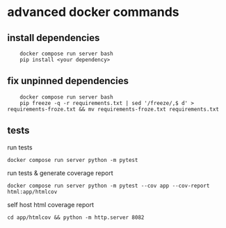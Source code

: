 
# advanced docker commands

## install dependencies

        docker compose run server bash
        pip install <your dependency>

## fix unpinned dependencies

        docker compose run server bash
        pip freeze -q -r requirements.txt | sed '/freeze/,$ d' > requirements-froze.txt && mv requirements-froze.txt requirements.txt

## tests

run tests

`docker compose run server python -m pytest`

run tests & generate coverage report

`docker compose run server python -m pytest --cov app --cov-report html:app/htmlcov`

self host html coverage report

`cd app/htmlcov && python -m http.server 8082`
